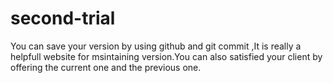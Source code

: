 # second-trial
You can save your version by using github and git commit ,It is really a helpfull website for msintaining version.You can also satisfied your client by offering the current one and the previous one.
